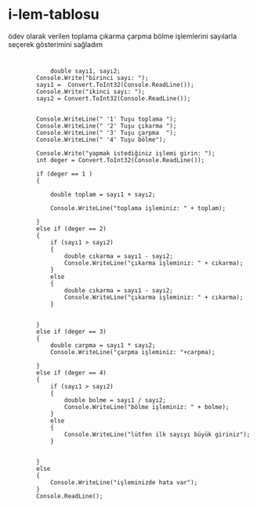 # i-lem-tablosu
ödev olarak verilen toplama çıkarma çarpma bölme işlemlerini sayılarla seçerek gösterimini sağladım
#
                double sayı1, sayı2;
            Console.Write("birinci sayı: ");
            sayı1 =  Convert.ToInt32(Console.ReadLine());
            Console.Write("ikinci sayı: ");
            sayı2 = Convert.ToInt32(Console.ReadLine());


            Console.WriteLine(" '1' Tuşu toplama ");
            Console.WriteLine(" '2' Tuşu çıkarma ");
            Console.WriteLine(" '3' Tuşu çarpma  ");
            Console.WriteLine(" '4' Tuşu bölme");
            
            Console.Write("yapmak istediğiniz işlemi girin: ");
            int deger = Convert.ToInt32(Console.ReadLine());

            if (deger == 1 )
            {
               
                double toplam = sayı1 + sayı2;

                Console.WriteLine("toplama işleminiz: " + toplam);

            }
            else if (deger == 2)
            {
                if (sayı1 > sayı2)
                {
                    double cıkarma = sayı1 - sayı2;
                    Console.WriteLine("çıkarma işleminiz: " + cıkarma);
                }
                else
                {
                    double cıkarma = sayı1 - sayı2;
                    Console.WriteLine("çıkarma işleminiz: " + cıkarma);
                }
               

            }
            else if (deger == 3)
            {
                double carpma = sayı1 * sayı2;
                Console.WriteLine("çarpma işleminiz: "+carpma);

            }
            else if (deger == 4) 
            {
                if (sayı1 > sayı2)
                {
                    double bolme = sayı1 / sayı2;
                    Console.WriteLine("bölme işleminiz: " + bolme);
                }
                else
                {
                    Console.WriteLine("lütfen ilk sayıyı büyük giriniz");
                }

             
            }
            else
            {
                Console.WriteLine("işleminizde hata var");
            }
            Console.ReadLine();
